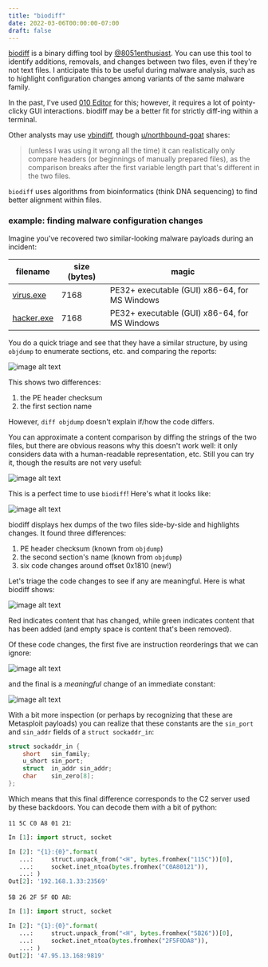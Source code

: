 ```yaml
---
title: "biodiff"
date: 2022-03-06T00:00:00-07:00
draft: false
---
```


[biodiff](https://github.com/8051Enthusiast/biodiff) is a binary diffing tool by [@8051enthusiast](https://twitter.com/8051enthusiast).
You can use this tool to identify additions, removals, and changes between two files, even if they're not text files.
I anticipate this to be useful during malware analysis, such as to highlight configuration changes among variants of the same malware family.

In the past, I've used [010 Editor](https://www.sweetscape.com/010editor/) for this; however, it requires a lot of pointy-clicky GUI interactions.
biodiff may be a better fit for strictly diff-ing within a terminal.

Other analysts may use [vbindiff](https://www.cjmweb.net/vbindiff/), though [u/northbound-goat](https://www.reddit.com/r/rust/comments/t7g1gd/comment/hzjuaue/) shares:

> (unless I was using it wrong all the time) it can realistically only compare headers (or beginnings of manually prepared files), as the comparison breaks after the first variable length part that's different in the two files.

`biodiff` uses algorithms from bioinformatics (think DNA sequencing) to find better alignment within files.


### example: finding malware configuration changes

Imagine you've recovered two similar-looking malware payloads during an incident:

| filename    | size (bytes) | magic                                         |
| ----------- | ------------ | --------------------------------------------- |
| [virus.exe](https://www.virustotal.com/gui/file/bd960ceb2ea4dc5f16988120d8e710a7f7e7990a7adf51c3292aa64f1bc20061) | 7168         | PE32+ executable (GUI) x86-64, for MS Windows |
| [hacker.exe](https://www.virustotal.com/gui/file/6614fcdf514992b7199d7e6643b924ad340ccd258dcd4779a4b330e4a80bad2a) | 7168         | PE32+ executable (GUI) x86-64, for MS Windows |

You do a quick triage and see that they have a similar structure, by using `objdump` to enumerate sections, etc. and comparing the reports:

![image alt text](/img/biodiff3.jpg)

This shows two differences:
  1. the PE header checksum
  2. the first section name

However, `diff objdump` doesn't explain if/how the code differs.

You can approximate a content comparison by diffing the strings of the two files,
but there are obvious reasons why this doesn't work well:
it only considers data with a human-readable representation, etc.
Still you can try it, though the results are not very useful:

![image alt text](/img/biodiff2.jpg)

This is a perfect time to use `biodiff`!
Here's what it looks like:

![image alt text](/img/biodiff1.jpg)

biodiff displays hex dumps of the two files side-by-side and highlights changes.
It found three differences:

  1. PE header checksum (known from `objdump`)
  2. the second section's name (known from `objdump`)
  3. six code changes around offset 0x1810 (new!)

Let's triage the code changes to see if any are meaningful.
Here is what biodiff shows:

![image alt text](/img/biodiff4.jpg)

Red indicates content that has changed, while green indicates content that has been added (and empty space is content that's been removed).

Of these code changes, the first five are instruction reorderings that we can ignore:

![image alt text](/img/biodiff5.jpg)

and the final is a *meaningful* change of an immediate constant:

![image alt text](/img/biodiff6.jpg)

With a bit more inspection (or perhaps by recognizing that these are Metasploit payloads)
you can realize that these constants are the `sin_port` and `sin_addr` fields of a `struct sockaddr_in`:

```c
struct sockaddr_in {
    short   sin_family;
    u_short sin_port;
    struct  in_addr sin_addr;
    char    sin_zero[8];
};
```

Which means that this final difference corresponds to the C2 server used by these backdoors.
You can decode them with a bit of python:

`11 5C C0 A8 01 21`:


```py
In [1]: import struct, socket

In [2]: "{1}:{0}".format(
   ...:     struct.unpack_from("<H", bytes.fromhex("115C"))[0],
   ...:     socket.inet_ntoa(bytes.fromhex("C0A80121")),
   ...: )
Out[2]: '192.168.1.33:23569'
```

`5B 26 2F 5F 0D A8`:

```py
In [1]: import struct, socket

In [2]: "{1}:{0}".format(
   ...:     struct.unpack_from("<H", bytes.fromhex("5B26"))[0],
   ...:     socket.inet_ntoa(bytes.fromhex("2F5F0DA8")),
   ...: )
Out[2]: '47.95.13.168:9819'
```
